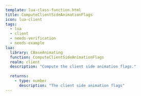 ```yaml
---
template: lua-class-function.html
title: ComputeClientSideAnimationFlags
icon: lua-client
tags:
  - lua
  - client
  - needs-verification
  - needs-example
lua:
  library: CBaseAnimating
  function: ComputeClientSideAnimationFlags
  realm: client
  description: "Compute the client side animation flags."
  
  returns:
    - type: number
      description: "The client side animation flags"
---
```

